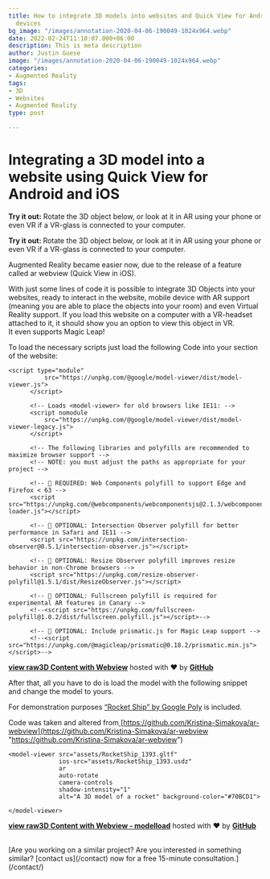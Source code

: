 ```yaml
---
title: How to integrate 3D models into websites and Quick View for Android and iOS
  devices
bg_image: "/images/annotation-2020-04-06-190049-1024x964.webp"
date: 2022-02-24T11:10:07.000+06:00
description: This is meta description
author: Justin Guese
image: "/images/annotation-2020-04-06-190049-1024x964.webp"
categories:
- Augmented Reality
tags:
- 3D
- Websites
- Augmented Reality
type: post

---
```

# Integrating a 3D model into a website using Quick View for Android and iOS

**Try it out:** Rotate the 3D object below, or look at it in AR using your phone or even VR if a VR-glass is connected to your computer.

<p><strong>Try it out: </strong>Rotate the 3D object below, or look at it in AR using your phone or even VR if a VR-glass is connected to your computer.</p><div class="wpb_wrapper">  <script type="module" src="https://unpkg.com/@google/model-viewer/dist/model-viewer.js"></script><script nomodule src="https://unpkg.com/@google/model-viewer/dist/model-viewer-legacy.js"></script><script src="https://unpkg.com/@webcomponents/webcomponentsjs@2.1.3/webcomponents-loader.js"></script><script src="https://unpkg.com/intersection-observer@0.5.1/intersection-observer.js"></script><script src="https://unpkg.com/resize-observer-polyfill@1.5.1/dist/ResizeObserver.js"></script><model-viewer src="/files/3dmodels/RocketShip_1393.gltf" ios-src="/files/3dmodels/RocketShip_1393.usdz" ar auto-rotate camera-controls shadow-intensity="1" alt="A 3D model of a rocket" background-color="#70BCD1"></model-viewer></div></div></div>

Augmented Reality became easier now, due to the release of a feature called ar webview (Quick View in iOS).

With just some lines of code it is possible to integrate 3D Objects into your websites, ready to interact in the website, mobile device with AR support (meaning you are able to place the objects into your room) and even Virtual Reality support. If you load this website on a computer with a VR-headset attached to it, it should show you an option to view this object in VR.  
It even supports Magic Leap!



To load the necessary scripts just load the following Code into your section of the website:

    <script type="module"
              src="https://unpkg.com/@google/model-viewer/dist/model-viewer.js">
          </script>

          <!-- Loads <model-viewer> for old browsers like IE11: -->
          <script nomodule
              src="https://unpkg.com/@google/model-viewer/dist/model-viewer-legacy.js">
          </script>

          <!-- The following libraries and polyfills are recommended to maximize browser support -->
          <!-- NOTE: you must adjust the paths as appropriate for your project -->

          <!-- 🚨 REQUIRED: Web Components polyfill to support Edge and Firefox < 63 -->
          <script src="https://unpkg.com/@webcomponents/webcomponentsjs@2.1.3/webcomponents-loader.js"></script>

          <!-- 💁 OPTIONAL: Intersection Observer polyfill for better performance in Safari and IE11 -->
          <script src="https://unpkg.com/intersection-observer@0.5.1/intersection-observer.js"></script>

          <!-- 💁 OPTIONAL: Resize Observer polyfill improves resize behavior in non-Chrome browsers -->
          <script src="https://unpkg.com/resize-observer-polyfill@1.5.1/dist/ResizeObserver.js"></script>

          <!-- 💁 OPTIONAL: Fullscreen polyfill is required for experimental AR features in Canary -->
          <!--<script src="https://unpkg.com/fullscreen-polyfill@1.0.2/dist/fullscreen.polyfill.js"></script>-->

          <!-- 💁 OPTIONAL: Include prismatic.js for Magic Leap support -->
          <!--<script src="https://unpkg.com/@magicleap/prismatic@0.18.2/prismatic.min.js"></script>-->

[**view raw**](https://gist.github.com/JustinGuese/6c2bd61252ac9947ce686928bc2bcb6e/raw/20ea3fc0de030ed04f09d44db0d0d11ae8b69781/3D%20Content%20with%20Webview)[**3D Content with Webview**](https://gist.github.com/JustinGuese/6c2bd61252ac9947ce686928bc2bcb6e#file-3d-content-with-webview) hosted with ❤ by [**GitHub**](https://github.com/)

After that, all you have to do is load the model with the following snippet and change the model to yours.

For demonstration purposes [“Rocket Ship” by Google Poly](https://poly.google.com/view/42PQqEaxb-P) is included.

Code was taken and altered from[ ](https://github.com/Kristina-Simakova/ar-webview)[https://github.com/Kristina-Simakova/ar-webview](https://github.com/Kristina-Simakova/ar-webview "https://github.com/Kristina-Simakova/ar-webview")

    <model-viewer src="assets/RocketShip_1393.gltf"
                  ios-src="assets/RocketShip_1393.usdz"
                  ar
                  auto-rotate
                  camera-controls
                  shadow-intensity="1"
                  alt="A 3D model of a rocket" background-color="#70BCD1">

    </model-viewer>

[**view raw**](https://gist.github.com/JustinGuese/6b119644e4d1a640dd054c5b0a18b62c/raw/448cab85deae1d24978a65a6955573d90f5b8122/3D%20Content%20with%20Webview%20-%20modelload)[**3D Content with Webview - modelload**](https://gist.github.com/JustinGuese/6b119644e4d1a640dd054c5b0a18b62c#file-3d-content-with-webview-modelload) hosted with ❤ by [**GitHub**](https://github.com/)


</br>
[Are you working on a similar project? Are you interested in something similar? [contact us](/contact) now for a free 15-minute consultation.](/contact/)

